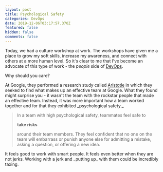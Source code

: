 ```yaml
---
layout: post
title: Psychological Safety
categories: DevOps
date: 2019-12-06T03:17:57.370Z
featured: false
hidden: false
comments: false
---
```

Today, we had a culture workshop at work. The workshops have given me a place to grow my soft skills, increase my awareness, and connect with others at a more human level. So it's clear to me that I've become an advocate of this type of work - the _people_ side of [DevOps](https://dzone.com/articles/people-process-product-devops-1). 

Why should you care?

At Google, they performed a research study called [Aristotle](https://rework.withgoogle.com/print/guides/5721312655835136/) in which they seeked to find what makes up an effective team at Google. What they found might surprise you - it wasn't the team with the rockstar people that made an effective team. Instead, it was more important how a team worked together and for that they exhibited \_psychological safety.\_ 

> In a team with high psychological safety, teammates feel safe to 
>
> **take risks**
>
>  around their team members. They feel confident that no one on the team will embarrass or punish anyone else for admitting a mistake, asking a question, or offering a new idea.

It feels good to work with smart people. It feels even better when they are not jerks. Working with a jerk and \_putting up\_ with them could be incredibly taxing.
